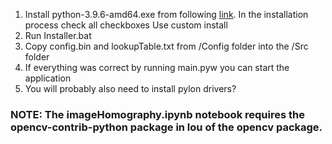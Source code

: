 1. Install python-3.9.6-amd64.exe from following [link](https://www.python.org/ftp/python/3.9.6/python-3.9.6-amd64.exe).
	In the installation process check all checkboxes
	Use custom install
2. Run Installer.bat
3. Copy config.bin and lookupTable.txt from /Config folder into the /Src folder
4. If everything was correct by running main.pyw you can start the application
5. You will probably also need to install pylon drivers?

### NOTE: The imageHomography.ipynb notebook requires the opencv-contrib-python package in lou of the opencv package.